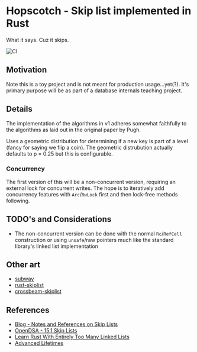 # Hopscotch - Skip list implemented in Rust

What it says. Cuz it skips.

![CI](https://github.com/nerdondon/hopscotch/actions/workflows/ci.yml/badge.svg)

## Motivation

Note this is a toy project and is not meant for production usage...yet(?). It's primary purpose will
be as part of a database internals teaching project.

## Details

The implementation of the algorithms in v1 adheres somewhat faithfully to the algorithms as laid out
in the original paper by Pugh.

Uses a geometric distribution for determining if a new key is part of a level (fancy for saying we
flip a coin). The geometric distrubution actually defaults to p = 0.25 but this is configurable.

### Concurrency

The first version of this will be a non-concurrent version, requiring an external lock for
concurrent writes. The hope is to iteratively add concurrency features with `Arc`/`RwLock` first and
then lock-free methods following.

## TODO's and Considerations

- The non-concurrent version can be done with the normal `Rc`/`RefCell` construction or using
  `unsafe`/raw pointers much like the standard library's linked list implementation

## Other art

- [subway](https://github.com/sushrut141/subway)
- [rust-skiplist](https://github.com/JP-Ellis/rust-skiplist)
- [crossbeam-skiplist](https://github.com/crossbeam-rs/crossbeam/tree/master/crossbeam-skiplist)

## References

- [Blog - Notes and References on Skip Lists](https://blog.nerdondon.com/skip-list/)
- [OpenDSA - 15.1 Skip Lists](https://opendsa-server.cs.vt.edu/OpenDSA/Books/CS3/html/SkipList.html)
- [Learn Rust With Entirely Too Many Linked Lists](https://rust-unofficial.github.io/too-many-lists/)
- [Advanced Lifetimes](http://web.mit.edu/rust-lang_v1.25/arch/amd64_ubuntu1404/share/doc/rust/html/book/second-edition/ch19-02-advanced-lifetimes.html)

